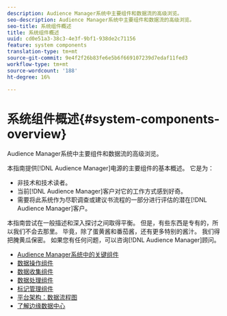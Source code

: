```yaml
---
description: Audience Manager系统中主要组件和数据流的高级浏览。
seo-description: Audience Manager系统中主要组件和数据流的高级浏览。
seo-title: 系统组件概述
title: 系统组件概述
uuid: cd0e51a3-38c3-4e3f-9bf1-938de2c71156
feature: system components
translation-type: tm+mt
source-git-commit: 9e4f2f26b83fe6e5b6f669107239d7edaf11fed3
workflow-type: tm+mt
source-wordcount: '188'
ht-degree: 16%

---
```



# 系统组件概述{#system-components-overview}

Audience Manager系统中主要组件和数据流的高级浏览。

<!-- 

c_compintro.xml

 -->

本指南提供[!DNL Audience Manager]电源的主要组件的基本概述。 它是为：

* 非技术和技术读者。
* 当前[!DNL Audience Manager]客户对它的工作方式感到好奇。
* 需要将此系统作为尽职调查或建议书流程的一部分进行评估的潜在[!DNL Audience Manager]客户。

本指南尝试在一般描述和深入探讨之间取得平衡。 但是，有些东西是专有的，所以我们不会去那里。 毕竟，除了蛋黄酱和番茄酱，还有更多特别的酱汁。 我们得把腌黄瓜保密。 如果您有任何问题，可以咨询[!DNL Audience Manager]顾问。

* [Audience Manager系统中的关键组件](/help/using/reference/system-components/components-stack.md)
* [数据操作组件](/help/using/reference/system-components/components-data-action.md)
* [数据收集组件](/help/using/reference/system-components/components-data-collection.md)
* [数据处理组件](/help/using/reference/system-components/components-data-processing.md)
* [标记管理组件](/help/using/reference/system-components/components-tag-management.md)
* [平台架构：数据流程图](/help/using/reference/system-components/components-platform-architecture.md)
* [了解边缘数据中心](/help/using/reference/system-components/components-edge.md)

